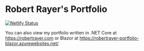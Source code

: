 # Robert Rayer's Portfolio

[![Netlify Status](https://api.netlify.com/api/v1/badges/6e72475c-63ec-47cf-8202-663c99665c08/deploy-status)](https://app.netlify.com/sites/react-robertrayer/deploys)

You can also view my portfolio written in .NET Core at https://robertrayer.com or Blazor at https://robertrayer-portfolio-blazor.azurewebsites.net/
